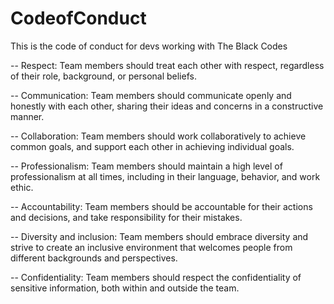 # CodeofConduct
This is the code of conduct for devs working with The Black Codes

-- Respect: Team members should treat each other with respect, regardless of their role, background, or personal beliefs.

-- Communication: Team members should communicate openly and honestly with each other, sharing their ideas and concerns in a constructive manner.

-- Collaboration: Team members should work collaboratively to achieve common goals, and support each other in achieving individual goals.

-- Professionalism: Team members should maintain a high level of professionalism at all times, including in their language, behavior, and work ethic.

-- Accountability: Team members should be accountable for their actions and decisions, and take responsibility for their mistakes.

-- Diversity and inclusion: Team members should embrace diversity and strive to create an inclusive environment that welcomes people from different backgrounds and perspectives.

-- Confidentiality: Team members should respect the confidentiality of sensitive information, both within and outside the team.
